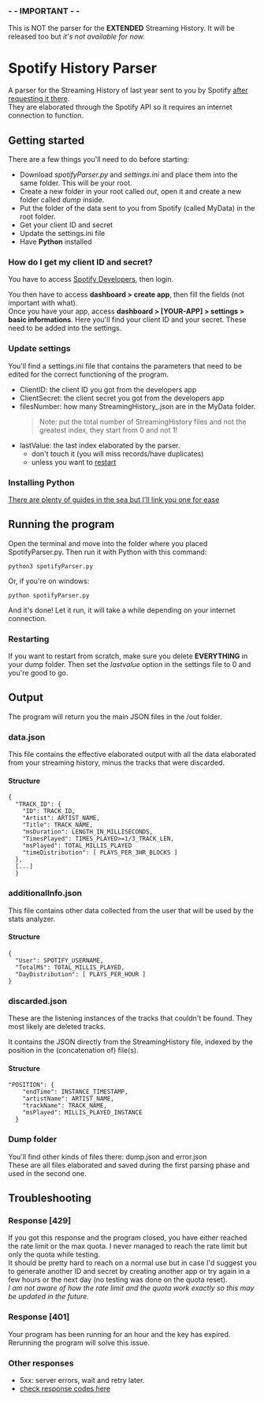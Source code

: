 ### - - IMPORTANT - -

This is NOT the parser for the **EXTENDED** Streaming History. It will be released too but *it's not available for now.*

# Spotify History Parser
A parser for the Streaming History of last year sent to you by Spotify [after requesting it there](https://www.spotify.com/us/account/privacy/).  
They are elaborated through the Spotify API so it requires an internet connection to function.

## Getting started

There are a few things you'll need to do before starting:
- Download *spotifyParser.py* and *settings.ini* and place them into the same folder. This will be your root.
- Create a new folder in your root called *out*, open it and create a new folder called *dump* inside.
- Put the folder of the data sent to you from Spotify (called MyData) in the root folder.
- Get your client ID and secret
- Update the settings.ini file
- Have **Python** installed

### How do I get my client ID and secret?

You have to access [Spotify Developers](https://developer.spotify.com/), then login.

You then have to access **dashboard > create app**, then fill the fields (not important with what).  
Once you have your app, access **dashboard > [YOUR-APP] > settings > basic informations**. Here you'll find your
client ID and your secret. These need to be added into the settings. 

### Update settings
You'll find a settings.ini file that contains the parameters that need to be edited for the correct functioning 
of the program. 
- ClientID: the client ID you got from the developers app
- ClientSecret: the client secret you got from the developers app
- filesNumber: how many StreamingHistory_.json are in the MyData folder.
  >Note: put the total number of StreamingHistory files and not the greatest index, they start from 0 and not 1!
- lastValue: the last index elaborated by the parser.  
  - don't touch it (you will miss records/have duplicates)
  - unless you want to [restart](#restarting-) 

### Installing Python
[There are plenty of guides in the sea but I'll link you one for ease](
https://gist.github.com/MichaelCurrin/57caae30bd7b0991098e9804a9494c23)

## Running the program

Open the terminal and move into the folder where you placed SpotifyParser.py. Then run it with Python with this command:  
```
python3 spotifyParser.py
```
Or, if you're on windows:
```
python spotifyParser.py
```
And it's done! Let it run, it will take a while depending on your internet connection.

### Restarting 
If you want to restart from scratch, make sure you delete **EVERYTHING** in your dump folder. 
Then set the *lastvalue* option in the settings file to 0 and you're good to go.


## Output

The program will return you the main JSON files in the /out folder.  

### data.json

This file contains the effective elaborated output with all the data elaborated from your streaming
history, minus the tracks that were discarded.

#### Structure
```
{
  "TRACK_ID": {
    "ID": TRACK_ID,
    "Artist": ARTIST_NAME,
    "Title": TRACK_NAME,
    "msDuration": LENGTH_IN_MILLISECONDS,
    "TimesPlayed": TIMES_PLAYED>=1/3_TRACK_LEN,
    "msPlayed": TOTAL_MILLIS_PLAYED
    "timeDistribution": [ PLAYS_PER_3HR_BLOCKS ]
  },
  [...]
  }
```
### additionalInfo.json

This file contains other data collected from the user that will be used by 
the stats analyzer.

#### Structure
```
{
  "User": SPOTIFY_USERNAME,
  "TotalMS": TOTAL_MILLIS_PLAYED,
  "DayDistribution": [ PLAYS_PER_HOUR ]
}
```


### discarded.json 

These are the listening instances of the tracks that couldn't be found. 
They most likely are deleted tracks.

It contains the JSON directly from the StreamingHistory file, 
indexed by the position in the (concatenation of) file(s). 
#### Structure 
```
"POSITION": {
    "endTime": INSTANCE_TIMESTAMP,
    "artistName": ARTIST_NAME,
    "trackName": TRACK_NAME,
    "msPlayed": MILLIS_PLAYED_INSTANCE
  }
```
### Dump folder
You'll find other kinds of files there: dump.json and error.json   
These are all files elaborated and saved during the first parsing phase and used in the second one.

## Troubleshooting

### Response [429]
If you got this response and the program closed, you have either reached the rate limit or the max quota. 
I never managed to reach the rate limit but only the quota while testing.   
It should be pretty hard to reach
on a normal use but in case I'd suggest you to generate another ID and secret by creating another app 
or try again in a few hours or the next day (no testing was done on the quota reset).  
*I am not aware of how the rate limit and the quota work exactly so this may be updated in the future.*

### Response [401]
Your program has been running for an hour and the key has expired. Rerunning the program will solve this issue.

### Other responses
- 5xx: server errors, wait and retry later.
- [check response codes here](https://developer.spotify.com/documentation/web-api/concepts/api-calls#response-status-codes)
